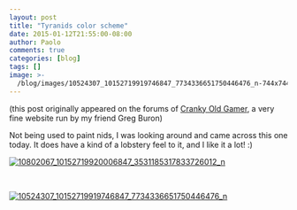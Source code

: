 ```yaml
---
layout: post
title: "Tyranids color scheme"
date: 2015-01-12T21:55:00-08:00
author: Paolo
comments: true
categories: [blog]
tags: []
image: >-
  /blog/images/10524307_10152719919746847_7734336651750446476_n-744x744.jpg
---
```

<div class="info">(this post originally appeared on the forums of <a href="http://crankyoldgamer.net/CrankyBlog/">Cranky Old Gamer</a>, a very fine website run by my friend Greg Buron)</div>

Not being used to paint nids, I was looking around and came across this one today. It does have a kind of a lobstery feel to it, and I like it a lot! :)

<a href="/blog/images/10802067_10152719920006847_3531185317833726012_n.jpg">![10802067_10152719920006847_3531185317833726012_n](/blog/images/10802067_10152719920006847_3531185317833726012_n.jpg)</a>

&nbsp;

<a href="/blog/images/10524307_10152719919746847_7734336651750446476_n.jpg">![10524307_10152719919746847_7734336651750446476_n](/blog/images/10524307_10152719919746847_7734336651750446476_n.jpg)</a>

&nbsp;
